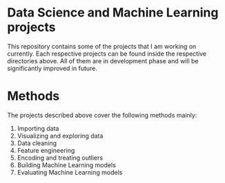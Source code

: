 # Data Science and Machine Learning projects
This repository contains some of the projects that I am working on currently. Each respective projects can be found inside the respective directories above. All of them are in development phase and will be significantly improved in future.

# Methods
The projects described above cover the following methods mainly:
1. Importing data
2. Visualizing and exploring data
3. Data cleaning
4. Feature engineering
5. Encoding and treating outliers
6. Building Machine Learning models
7. Evaluating Machine Learning models
